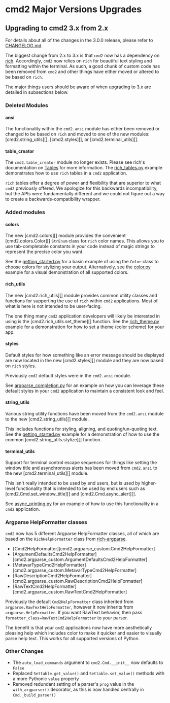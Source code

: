 # cmd2 Major Versions Upgrades

## Upgrading to cmd2 3.x from 2.x

For details about all of the changes in the 3.0.0 release, please refer to
[CHANGELOG.md](https://github.com/python-cmd2/cmd2/blob/main/CHANGELOG.md).

The biggest change from 2.x to 3.x is that `cmd2` now has a dependency on
[rich](https://github.com/Textualize/rich). Accordingly, `cmd2` now relies on `rich` for beautiful
text styling and formatting within the terminal. As such, a good chunk of custom code has been
removed from `cmd2` and other things have either moved or altered to be based on `rich`.

The major things users should be aware of when upgrading to 3.x are detailed in subsections below.

### Deleted Modules

#### ansi

The functionality within the `cmd2.ansi` module has either been removed or changed to be based on
`rich` and moved to one of the new modules: [cmd2.string_utils][], [cmd2.styles][], or
[cmd2.terminal_utils][].

#### table_creator

The `cmd2.table_creator` module no longer exists. Please see rich's documentation on
[Tables](https://rich.readthedocs.io/en/latest/tables.html) for more information. The
[rich_tables.py](https://github.com/python-cmd2/cmd2/blob/main/examples/rich_tables.py) example
demonstrates how to use `rich` tables in a `cmd2` application.

`rich` tables offer a degree of power and flexibility that are superior to what `cmd2` previously
offered. We apologize for this backwards incompatibility, but the APIs were fundamentally different
and we could not figure out a way to create a backwards-compatibility wrapper.

### Added modules

#### colors

The new [cmd2.colors][] module provides the convenient [cmd2.colors.Color][] `StrEnum` class for
`rich` color names. This allows you to use tab-completable constants in your code instead of magic
strings to represent the precise color you want.

See the
[getting_started.py](https://github.com/python-cmd2/cmd2/blob/main/examples/getting_started.py) for
a basic example of using the `Color` class to choose colors for stylizing your output.
Alternatively, see the [color.py](https://github.com/python-cmd2/cmd2/blob/main/examples/color.py)
example for a visual demonstration of all supported colors.

#### rich_utils

The new [cmd2.rich_utils][] module provides common utility classes and functions for supporting the
use of `rich` within `cmd2` applications. Most of what is here is not intended to be user-facing.

The one thing many `cmd2` application developers will likely be interested in using is the
[cmd2.rich_utils.set_theme][] function. See the
[rich_theme.py](https://github.com/python-cmd2/cmd2/blob/main/examples/rich_theme.py) example for a
demonstration for how to set a theme (color scheme) for your app.

#### styles

Default styles for how something like an error message should be displayed are now located in the
new [cmd2.styles][] module and they are now based on `rich` styles.

Previously `cmd2` default styles were in the `cmd2.ansi` module.

See
[argparse_completion.py](https://github.com/python-cmd2/cmd2/blob/main/examples/argparse_completion.py)
for an example on how you can leverage these default styles in your `cmd2` application to maintain a
consistent look and feel.

#### string_utils

Various string utility functions have been moved from the `cmd2.ansi` module to the new
[cmd2.string_utils][] module.

This includes functions for styling, aligning, and quoting/un-quoting text. See the
[getting_started.py](https://github.com/python-cmd2/cmd2/blob/main/examples/getting_started.py)
example for a demonstration of how to use the common [cmd2.string_utils.stylize][] function.

#### terminal_utils

Support for terminal control escape sequences for things like setting the window title and
asynchronous alerts has been moved from `cmd2.ansi` to the new [cmd2.terminal_utils][] module.

This isn't really intended to be used by end users, but is used by higher-level functionality that
is intended to be used by end users such as [cmd2.Cmd.set_window_title][] and
[cmd2.Cmd.async_alert][].

See [async_printing.py](https://github.com/python-cmd2/cmd2/blob/main/examples/async_printing.py)
for an example of how to use this functionality in a `cmd2` application.

### Argparse HelpFormatter classes

`cmd2` now has 5 different Argparse HelpFormatter classes, all of which are based on the
`RichHelpFormatter` class from [rich-argparse](https://github.com/hamdanal/rich-argparse).

- [Cmd2HelpFormatter][cmd2.argparse_custom.Cmd2HelpFormatter]
- [ArgumentDefaultsCmd2HelpFormatter][cmd2.argparse_custom.ArgumentDefaultsCmd2HelpFormatter]
- [MetavarTypeCmd2HelpFormatter][cmd2.argparse_custom.MetavarTypeCmd2HelpFormatter]
- [RawDescriptionCmd2HelpFormatter][cmd2.argparse_custom.RawDescriptionCmd2HelpFormatter]
- [RawTextCmd2HelpFormatter][cmd2.argparse_custom.RawTextCmd2HelpFormatter]

Previously the default `Cmd2HelpFormatter` class inherited from `argparse.RawTextHelpFormatter`,
however it now inherits from `argparse.HelpFormatter`. If you want RawText behavior, then pass
`formatter_class=RawTextCmd2HelpFormatter` to your parser.

The benefit is that your `cmd2` applications now have more aesthetically pleasing help which
includes color to make it quicker and easier to visually parse help text. This works for all
supported versions of Python.

### Other Changes

- The `auto_load_commands` argument to `cmd2.Cmd.__init__` now defaults to `False`
- Replaced `Settable.get_value()` and `Settable.set_value()` methods with a more Pythonic `value`
  property
- Removed redundant setting of a parser's `prog` value in the `with_argparser()` decorator, as this
  is now handled centrally in `Cmd._build_parser()`
